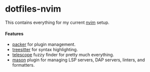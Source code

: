 # dotfiles-nvim

This contains everything for my current [nvim](https://neovim.io/) setup.

#### Features

- [packer](https://github.com/wbthomason/packer.nvim) for plugin management.
- [treesitter](https://github.com/nvim-treesitter/nvim-treesitter) for syntax highlighting.
- [telescope](https://github.com/nvim-telescope/telescope.nvim) fuzzy finder for pretty much everything.
- [mason](https://github.com/williamboman/mason.nvim) plugin for managing LSP servers, DAP servers, linters, and formatters.
